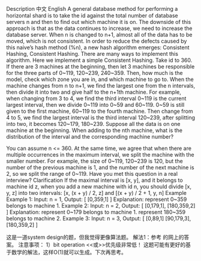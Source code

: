 Description
中文
English
A general database method for performing a horizontal shard is to take the id against the total number of database servers n and then to find out which machine it is on. The downside of this approach is that as the data continues to increase, we need to increase the database server. When n is changed to n+1, almost all of the data has to be moved, which is not consistent. In order to reduce the defects caused by this naive’s hash method (%n), a new hash algorithm emerges: Consistent Hashing, Consistent Hashing. There are many ways to implement this algorithm. Here we implement a simple Consistent Hashing.
Take id to 360. If there are 3 machines at the beginning, then let 3 machines be responsible for the three parts of 0~119, 120~239, 240~359. Then, how much is the model, check which zone you are in, and which machine to go to.
When the machine changes from n to n+1, we find the largest one from the n intervals, then divide it into two and give half to the n+1th machine.
For example, when changing from 3 to 4, we find the third interval 0~119 is the current largest interval, then we divide 0~119 into 0~59 and 60~119. 0~59 is still given to the first machine, 60~119 to the fourth machine.
Then change from 4 to 5, we find the largest interval is the third interval 120~239, after splitting into two, it becomes 120~179, 180~239.
Suppose all the data is on one machine at the beginning. When adding to the nth machine, what is the distribution of the interval and the corresponding machine number?

You can assume n <= 360. At the same time, we agree that when there are multiple occurrences in the maximum interval, we split the machine with the smaller number.
For example, the size of 0~119, 120~239 is 120, but the number of the previous machine is 1, and the number of the next machine is 2, so we split the range of 0~119.
Have you met this question in a real interview?
Clarification
If the maximal interval is [x, y], and it belongs to machine id z, when you add a new machine with id n, you should divide [x, y, z] into two intervals:
[x, (x + y) / 2, z] and [(x + y) / 2 + 1, y, n]
Example
Example 1:
Input:
n = 1,
Output:
[
[0,359,1]
]
Explanation:
represent 0~359 belongs to machine 1.
Example 2:
Input:
n = 2,
Output:
[
[0,179,1],
[180,359,2]
]
Explanation:
represent 0~179 belongs to machine 1.
represent 180~359 belongs to machine 2.
Example 3:
Input:
n = 3,
Output:
[
[0,89,1]
[90,179,3],
[180,359,2]
]

这是一道system design的题，但我觉得更像算法题。
解法1：参考 的网上的答案。
注意事项：
1）bit operation <<或>>优先级非常低！
这题可能有更好的基于数学的解法，这样O(1)就可以生成。下次再思考。
